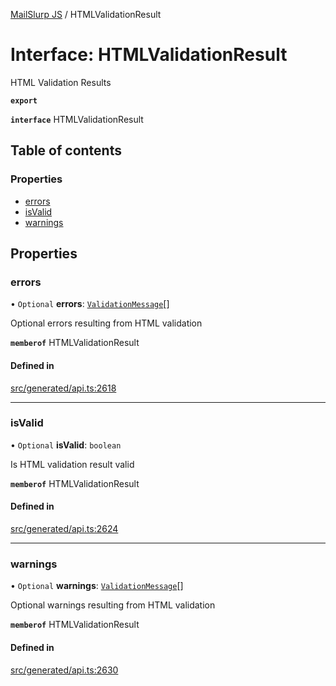 [MailSlurp JS](../README.md) / HTMLValidationResult

# Interface: HTMLValidationResult

HTML Validation Results

**`export`**

**`interface`** HTMLValidationResult

## Table of contents

### Properties

- [errors](HTMLValidationResult.md#errors)
- [isValid](HTMLValidationResult.md#isvalid)
- [warnings](HTMLValidationResult.md#warnings)

## Properties

### errors

• `Optional` **errors**: [`ValidationMessage`](ValidationMessage.md)[]

Optional errors resulting from HTML validation

**`memberof`** HTMLValidationResult

#### Defined in

[src/generated/api.ts:2618](https://github.com/mailslurp/mailslurp-client/blob/8c02983/src/generated/api.ts#L2618)

___

### isValid

• `Optional` **isValid**: `boolean`

Is HTML validation result valid

**`memberof`** HTMLValidationResult

#### Defined in

[src/generated/api.ts:2624](https://github.com/mailslurp/mailslurp-client/blob/8c02983/src/generated/api.ts#L2624)

___

### warnings

• `Optional` **warnings**: [`ValidationMessage`](ValidationMessage.md)[]

Optional warnings resulting from HTML validation

**`memberof`** HTMLValidationResult

#### Defined in

[src/generated/api.ts:2630](https://github.com/mailslurp/mailslurp-client/blob/8c02983/src/generated/api.ts#L2630)
